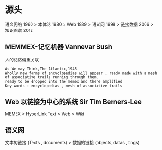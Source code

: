 # 源头
语义网络 1960 > 本体论 1980 > Web 1989 > 语义网 1998 > 链接数据 2006 > 知识图谱 2012  
## MEMMEX-记忆机器  Vannevar Bush 
人的记忆偏重关联   
```
As We may Think,The Atlantic,1945    
Wholly new forms of encyclopedias will appear , ready made with a mesh of associative trails running through them,   
ready to be dropped into the memex and there amplified     
Key words : encyclopedias , mesh of associative trails
```
## Web 以链接为中心的系统 Sir Tim Berners-Lee
MEMEX > HyperLink Text > Web > Wiki

## 语义网
文本的链接 (Texts , documents)  >  数据的链接 (objects, datas , tings)
